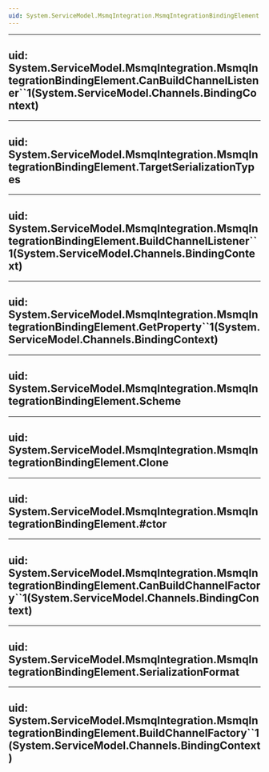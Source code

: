 ```yaml
---
uid: System.ServiceModel.MsmqIntegration.MsmqIntegrationBindingElement
---
```


---
uid: System.ServiceModel.MsmqIntegration.MsmqIntegrationBindingElement.CanBuildChannelListener``1(System.ServiceModel.Channels.BindingContext)
---

---
uid: System.ServiceModel.MsmqIntegration.MsmqIntegrationBindingElement.TargetSerializationTypes
---

---
uid: System.ServiceModel.MsmqIntegration.MsmqIntegrationBindingElement.BuildChannelListener``1(System.ServiceModel.Channels.BindingContext)
---

---
uid: System.ServiceModel.MsmqIntegration.MsmqIntegrationBindingElement.GetProperty``1(System.ServiceModel.Channels.BindingContext)
---

---
uid: System.ServiceModel.MsmqIntegration.MsmqIntegrationBindingElement.Scheme
---

---
uid: System.ServiceModel.MsmqIntegration.MsmqIntegrationBindingElement.Clone
---

---
uid: System.ServiceModel.MsmqIntegration.MsmqIntegrationBindingElement.#ctor
---

---
uid: System.ServiceModel.MsmqIntegration.MsmqIntegrationBindingElement.CanBuildChannelFactory``1(System.ServiceModel.Channels.BindingContext)
---

---
uid: System.ServiceModel.MsmqIntegration.MsmqIntegrationBindingElement.SerializationFormat
---

---
uid: System.ServiceModel.MsmqIntegration.MsmqIntegrationBindingElement.BuildChannelFactory``1(System.ServiceModel.Channels.BindingContext)
---
